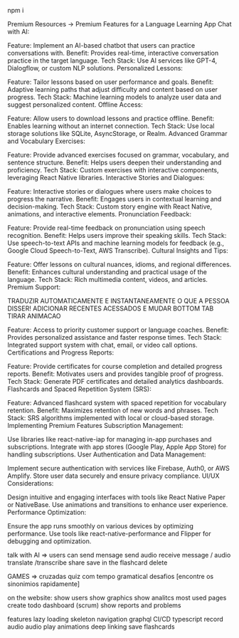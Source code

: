npm i

Premium Resources
-> Premium Features for a Language Learning App
Chat with AI:

Feature: Implement an AI-based chatbot that users can practice conversations with.
Benefit: Provides real-time, interactive conversation practice in the target language.
Tech Stack: Use AI services like GPT-4, Dialogflow, or custom NLP solutions.
Personalized Lessons:

Feature: Tailor lessons based on user performance and goals.
Benefit: Adaptive learning paths that adjust difficulty and content based on user progress.
Tech Stack: Machine learning models to analyze user data and suggest personalized content.
Offline Access:

Feature: Allow users to download lessons and practice offline.
Benefit: Enables learning without an internet connection.
Tech Stack: Use local storage solutions like SQLite, AsyncStorage, or Realm.
Advanced Grammar and Vocabulary Exercises:

Feature: Provide advanced exercises focused on grammar, vocabulary, and sentence structure.
Benefit: Helps users deepen their understanding and proficiency.
Tech Stack: Custom exercises with interactive components, leveraging React Native libraries.
Interactive Stories and Dialogues:

Feature: Interactive stories or dialogues where users make choices to progress the narrative.
Benefit: Engages users in contextual learning and decision-making.
Tech Stack: Custom story engine with React Native, animations, and interactive elements.
Pronunciation Feedback:

Feature: Provide real-time feedback on pronunciation using speech recognition.
Benefit: Helps users improve their speaking skills.
Tech Stack: Use speech-to-text APIs and machine learning models for feedback (e.g., Google Cloud Speech-to-Text, AWS Transcribe).
Cultural Insights and Tips:

Feature: Offer lessons on cultural nuances, idioms, and regional differences.
Benefit: Enhances cultural understanding and practical usage of the language.
Tech Stack: Rich multimedia content, videos, and articles.
Premium Support:

TRADUZIR AUTOMATICAMENTE E INSTANTANEAMENTE O QUE A PESSOA DISSER!
ADICIONAR RECENTES ACESSADOS E MUDAR BOTTOM TAB
TIRAR ANIMACAO

Feature: Access to priority customer support or language coaches.
Benefit: Provides personalized assistance and faster response times.
Tech Stack: Integrated support system with chat, email, or video call options.
Certifications and Progress Reports:

Feature: Provide certificates for course completion and detailed progress reports.
Benefit: Motivates users and provides tangible proof of progress.
Tech Stack: Generate PDF certificates and detailed analytics dashboards.
Flashcards and Spaced Repetition System (SRS):

Feature: Advanced flashcard system with spaced repetition for vocabulary retention.
Benefit: Maximizes retention of new words and phrases.
Tech Stack: SRS algorithms implemented with local or cloud-based storage.
Implementing Premium Features
Subscription Management:

Use libraries like react-native-iap for managing in-app purchases and subscriptions.
Integrate with app stores (Google Play, Apple App Store) for handling subscriptions.
User Authentication and Data Management:

Implement secure authentication with services like Firebase, Auth0, or AWS Amplify.
Store user data securely and ensure privacy compliance.
UI/UX Considerations:

Design intuitive and engaging interfaces with tools like React Native Paper or NativeBase.
Use animations and transitions to enhance user experience.
Performance Optimization:

Ensure the app runs smoothly on various devices by optimizing performance.
Use tools like react-native-performance and Flipper for debugging and optimization.

talk with AI => 
users can
send mensage
send audio
receive message / audio
translate /transcribe
share
save in the flashcard
delete



GAMES => 
cruzadas
quiz com tempo
gramatical
desafios [encontre os sinonimios rapidamente]



on the website:
show users
show graphics
show analitcs most used pages
create todo dashboard (scrum)
show reports and problems





features
lazy loading
skeleton
navigation
graphql
CI/CD
typescript
record audio
audio play
animations
deep linking
save flashcards

